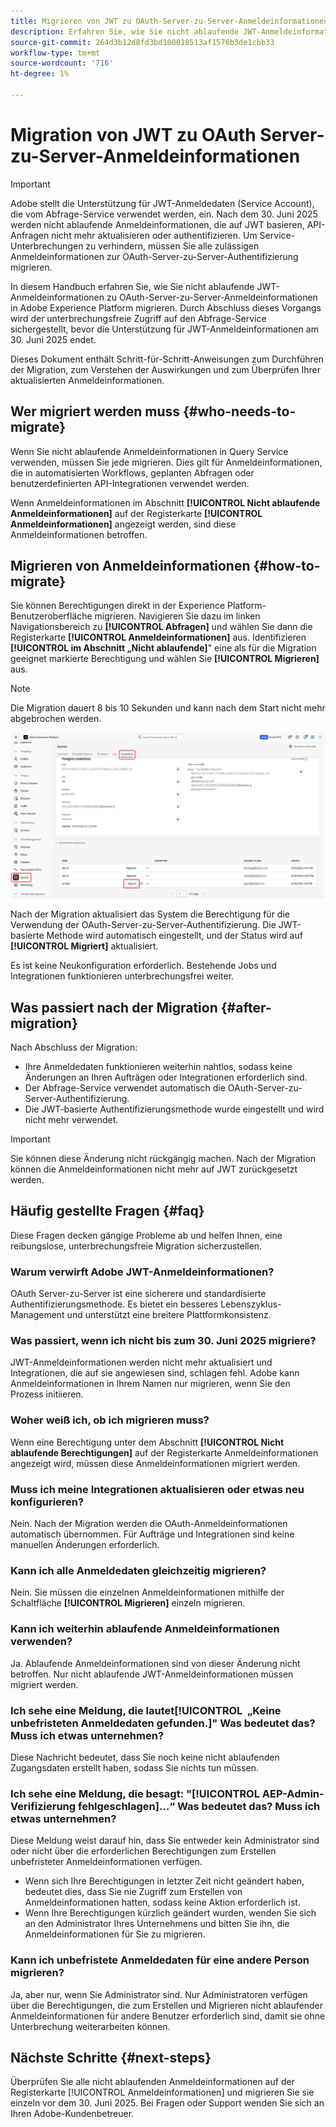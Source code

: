 ```yaml
---
title: Migrieren von JWT zu OAuth-Server-zu-Server-Anmeldeinformationen
description: Erfahren Sie, wie Sie nicht ablaufende JWT-Anmeldeinformationen zu OAuth-Server-zu-Server-Anmeldeinformationen in Adobe Experience Platform migrieren, um einen sicheren, unterbrechungsfreien Zugriff auf den Abfrage-Service zu gewährleisten, bevor die Unterstützung für JWT am 30. Juni 2025 endet. Dieses Handbuch enthält Schritt-für-Schritt-Anweisungen, erläutert das Verhalten nach der Migration und beantwortet häufige Fragen.
source-git-commit: 264d3b12d8fd3bd100018513af1576b3de1cbb33
workflow-type: tm+mt
source-wordcount: '716'
ht-degree: 1%

---
```


# Migration von JWT zu OAuth Server-zu-Server-Anmeldeinformationen

>[!IMPORTANT]
>
>Adobe stellt die Unterstützung für JWT-Anmeldedaten (Service Account), die vom Abfrage-Service verwendet werden, ein. Nach dem 30. Juni 2025 werden nicht ablaufende Anmeldeinformationen, die auf JWT basieren, API-Anfragen nicht mehr aktualisieren oder authentifizieren. Um Service-Unterbrechungen zu verhindern, müssen Sie alle zulässigen Anmeldeinformationen zur OAuth-Server-zu-Server-Authentifizierung migrieren.

In diesem Handbuch erfahren Sie, wie Sie nicht ablaufende JWT-Anmeldeinformationen zu OAuth-Server-zu-Server-Anmeldeinformationen in Adobe Experience Platform migrieren. Durch Abschluss dieses Vorgangs wird der unterbrechungsfreie Zugriff auf den Abfrage-Service sichergestellt, bevor die Unterstützung für JWT-Anmeldeinformationen am 30. Juni 2025 endet.

Dieses Dokument enthält Schritt-für-Schritt-Anweisungen zum Durchführen der Migration, zum Verstehen der Auswirkungen und zum Überprüfen Ihrer aktualisierten Anmeldeinformationen.

## Wer migriert werden muss {#who-needs-to-migrate}

Wenn Sie nicht ablaufende Anmeldeinformationen in Query Service verwenden, müssen Sie jede migrieren. Dies gilt für Anmeldeinformationen, die in automatisierten Workflows, geplanten Abfragen oder benutzerdefinierten API-Integrationen verwendet werden.

Wenn Anmeldeinformationen im Abschnitt **[!UICONTROL Nicht ablaufende Anmeldeinformationen]** auf der Registerkarte **[!UICONTROL Anmeldeinformationen]** angezeigt werden, sind diese Anmeldeinformationen betroffen.

## Migrieren von Anmeldeinformationen {#how-to-migrate}

Sie können Berechtigungen direkt in der Experience Platform-Benutzeroberfläche migrieren. Navigieren Sie dazu im linken Navigationsbereich zu **[!UICONTROL Abfragen]** und wählen Sie dann die Registerkarte **[!UICONTROL Anmeldeinformationen]** aus. Identifizieren **[!UICONTROL im Abschnitt „Nicht ablaufende]**&quot; eine als für die Migration geeignet markierte Berechtigung und wählen Sie **[!UICONTROL Migrieren]** aus.

>[!NOTE]
>
>Die Migration dauert 8 bis 10 Sekunden und kann nach dem Start nicht mehr abgebrochen werden.

![Der Arbeitsbereich „Anmeldeinformationen für den Abfrage-Service“ mit hervorgehobenen Optionen „Abfragen“, „Anmeldeinformationen“ und „Migrieren“.](../images/ui/migrate-jwt-to-oauth/migrate.png)

Nach der Migration aktualisiert das System die Berechtigung für die Verwendung der OAuth-Server-zu-Server-Authentifizierung. Die JWT-basierte Methode wird automatisch eingestellt, und der Status wird auf **[!UICONTROL Migriert]** aktualisiert.

Es ist keine Neukonfiguration erforderlich. Bestehende Jobs und Integrationen funktionieren unterbrechungsfrei weiter.

## Was passiert nach der Migration {#after-migration}

Nach Abschluss der Migration:

- Ihre Anmeldedaten funktionieren weiterhin nahtlos, sodass keine Änderungen an Ihren Aufträgen oder Integrationen erforderlich sind.
- Der Abfrage-Service verwendet automatisch die OAuth-Server-zu-Server-Authentifizierung.
- Die JWT-basierte Authentifizierungsmethode wurde eingestellt und wird nicht mehr verwendet.

>[!IMPORTANT]
>
>Sie können diese Änderung nicht rückgängig machen. Nach der Migration können die Anmeldeinformationen nicht mehr auf JWT zurückgesetzt werden.

## Häufig gestellte Fragen {#faq}

Diese Fragen decken gängige Probleme ab und helfen Ihnen, eine reibungslose, unterbrechungsfreie Migration sicherzustellen.

### Warum verwirft Adobe JWT-Anmeldeinformationen?

OAuth Server-zu-Server ist eine sicherere und standardisierte Authentifizierungsmethode. Es bietet ein besseres Lebenszyklus-Management und unterstützt eine breitere Plattformkonsistenz.

### Was passiert, wenn ich nicht bis zum 30. Juni 2025 migriere?

JWT-Anmeldeinformationen werden nicht mehr aktualisiert und Integrationen, die auf sie angewiesen sind, schlagen fehl. Adobe kann Anmeldeinformationen in Ihrem Namen nur migrieren, wenn Sie den Prozess initiieren.

### Woher weiß ich, ob ich migrieren muss?

Wenn eine Berechtigung unter dem Abschnitt **[!UICONTROL Nicht ablaufende Berechtigungen]** auf der Registerkarte Anmeldeinformationen angezeigt wird, müssen diese Anmeldeinformationen migriert werden.

### Muss ich meine Integrationen aktualisieren oder etwas neu konfigurieren?

Nein. Nach der Migration werden die OAuth-Anmeldeinformationen automatisch übernommen. Für Aufträge und Integrationen sind keine manuellen Änderungen erforderlich.

### Kann ich alle Anmeldedaten gleichzeitig migrieren?

Nein. Sie müssen die einzelnen Anmeldeinformationen mithilfe der Schaltfläche **[!UICONTROL Migrieren]** einzeln migrieren.

### Kann ich weiterhin ablaufende Anmeldeinformationen verwenden?

Ja. Ablaufende Anmeldeinformationen sind von dieser Änderung nicht betroffen. Nur nicht ablaufende JWT-Anmeldeinformationen müssen migriert werden.

### Ich sehe eine Meldung, die lautet[!UICONTROL &#x200B; „Keine unbefristeten Anmeldedaten gefunden.]&quot; Was bedeutet das? Muss ich etwas unternehmen?

Diese Nachricht bedeutet, dass Sie noch keine nicht ablaufenden Zugangsdaten erstellt haben, sodass Sie nichts tun müssen.

### Ich sehe eine Meldung, die besagt: &quot;[!UICONTROL AEP-Admin-Verifizierung fehlgeschlagen]…“ Was bedeutet das? Muss ich etwas unternehmen?

Diese Meldung weist darauf hin, dass Sie entweder kein Administrator sind oder nicht über die erforderlichen Berechtigungen zum Erstellen unbefristeter Anmeldeinformationen verfügen.

- Wenn sich Ihre Berechtigungen in letzter Zeit nicht geändert haben, bedeutet dies, dass Sie nie Zugriff zum Erstellen von Anmeldeinformationen hatten, sodass keine Aktion erforderlich ist.
- Wenn Ihre Berechtigungen kürzlich geändert wurden, wenden Sie sich an den Administrator Ihres Unternehmens und bitten Sie ihn, die Anmeldeinformationen für Sie zu migrieren.

### Kann ich unbefristete Anmeldedaten für eine andere Person migrieren?

Ja, aber nur, wenn Sie Administrator sind. Nur Administratoren verfügen über die Berechtigungen, die zum Erstellen und Migrieren nicht ablaufender Anmeldeinformationen für andere Benutzer erforderlich sind, damit sie ohne Unterbrechung weiterarbeiten können.

## Nächste Schritte {#next-steps}

Überprüfen Sie alle nicht ablaufenden Anmeldeinformationen auf der Registerkarte [!UICONTROL Anmeldeinformationen] und migrieren Sie sie einzeln vor dem 30. Juni 2025. Bei Fragen oder Support wenden Sie sich an Ihren Adobe-Kundenbetreuer.
